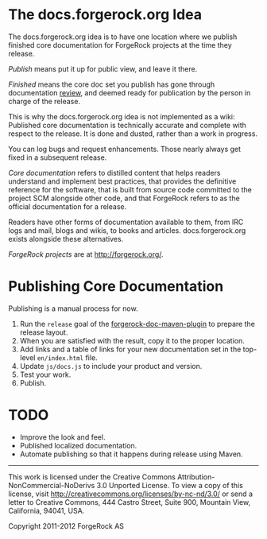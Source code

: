 # The docs.forgerock.org Idea

The docs.forgerock.org idea is to have one location where we publish
finished core documentation for ForgeRock projects at the time they release.

*Publish* means put it up for public view, and leave it there.

*Finished* means the core doc set you publish has gone through documentation
[review](https://wikis.forgerock.org/confluence/display/devcom/Review+Process),
and deemed ready for publication by the person in charge of the release.

This is why the docs.forgerock.org idea is not implemented as a wiki:
Published core documentation is technically accurate and complete with
respect to the release. It is done and dusted, rather than a work in
progress.

You can log bugs and request enhancements. Those nearly always get
fixed in a subsequent release.

*Core documentation* refers to distilled content that helps readers understand
and implement best practices, that provides the definitive reference for the
software, that is built from source code committed to the project SCM alongside
other code, and that ForgeRock refers to as the official documentation for a
release.

Readers have other forms of documentation available to them, from IRC logs
and mail, blogs and wikis, to books and articles. docs.forgerock.org exists
alongside these alternatives.

*ForgeRock projects* are at <http://forgerock.org/>.



# Publishing Core Documentation

Publishing is a manual process for now.

1.  Run the `release` goal of the
    [forgerock-doc-maven-plugin](https://github.com/markcraig/forgerock-doc-maven-plugin)
    to prepare the release layout.
2.  When you are satisfied with the result, copy it to the proper location.
3.  Add links and a table of links for your new documentation set in the
    top-level `en/index.html` file.
4.  Update `js/docs.js` to include your product and version.
5.  Test your work.
6.  Publish.


# TODO

* Improve the look and feel.
* Published localized documentation.
* Automate publishing so that it happens during release using Maven.


* * *
This work is licensed under the Creative Commons
Attribution-NonCommercial-NoDerivs 3.0 Unported License.
To view a copy of this license, visit
<http://creativecommons.org/licenses/by-nc-nd/3.0/>
or send a letter to Creative Commons, 444 Castro Street,
Suite 900, Mountain View, California, 94041, USA.

Copyright 2011-2012 ForgeRock AS